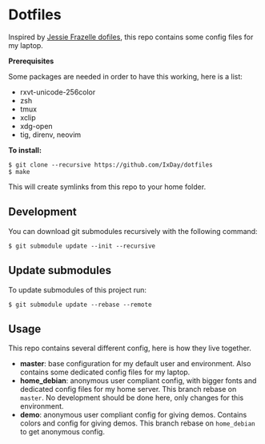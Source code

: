 # Dotfiles

Inspired by [Jessie Frazelle dofiles](https://github.com/jfrazelle/dotfiles),
this repo contains some config files for my laptop.

**Prerequisites**

Some packages are needed in order to have this working, here is a list:

- rxvt-unicode-256color
- zsh
- tmux
- xclip
- xdg-open
- tig, direnv, neovim

**To install:**

```console
$ git clone --recursive https://github.com/IxDay/dotfiles
$ make
```

This will create symlinks from this repo to your home folder.


## Development

You can download git submodules recursively with the following command:

```console
$ git submodule update --init --recursive
```

## Update submodules

To update submodules of this project run:

```console
$ git submodule update --rebase --remote
```

## Usage

This repo contains several different config, here is how they live together.

 - **master**: base configuration for my default user and environment. Also
 contains some dedicated config files for my laptop.
 - **home_debian**: anonymous user compliant config, with bigger fonts and
 dedicated config files for my home server. This branch rebase on `master`. No
 development should be done here, only changes for this environment.
 - **demo**: anonymous user compliant config for giving demos. Contains colors
 and config for giving demos. This branch rebase on `home_debian` to get anonymous
 config.
